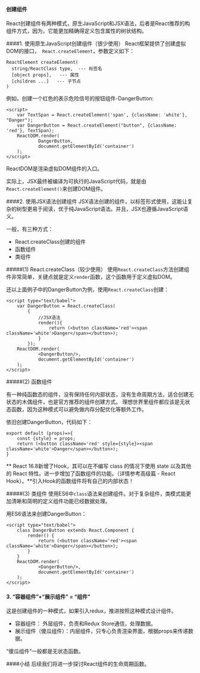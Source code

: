 #### 创建组件

React创建组件有两种模式，原生JavaScript和JSX语法，后者是React推荐的构组件方式，因为，它能更加精确得定义包含属性的树状结构。

####1. 使用原生JavaScript创建组件（很少使用）
React框架提供了创建虚拟DOM的接口，``` React.createElement```，参数定义如下：
```
ReactElement createElement(
  string/ReactClass type,  --- 标签名
  [object props],   --- 属性
  [children ...]   --- 子节点
)
```
例如，创建一个红色的表示危险信号的按钮组件-DangerButton:
```
<script>
    var TextSpan = React.createElement('span', {className: 'white'}, "Danger");
    var DangerButton = React.createElement("button", {className: 'red'}, TextSpan);
    ReactDOM.render(
            DangerButton,
            document.getElementById('container')
    );
</script>
```
ReactDOM是渲染虚拟DOM组件的入口。

实际上，JSX最终被编译为可执行的JavaScript代码，就是由``` React.createElement()```来创建DOM组件。

####2. 使用JSX语法创建组件
JSX语法创建的组件，以标签形式使用，这能让复杂的树型更易于阅读，优于纯JavaScript语法。并且，JSX也遵循JavaScript语义。

一般，有三种方式：
* React.createClass创建的组件
* 函数组件
* 类组件

#####(1) React.createClass（较少使用）
使用```React.createClass```方法创建组件非常简单，关键点就是定义```render```函数，这个函数用于定义虚拟DOM。

还以上面例子中的DangerButton为例，使用```React.createClass```创建：
```
<script type="text/babel">
    var DangerButton = React.createClass(
        {
            //JSX语法
            render(){
                return (<button className='red'><span className='white'>Danger</span></button>);
            }
        });
    ReactDOM.render(
            <DangerButton/>,
            document.getElementById('container')
    );
</script>
```

#####(2) 函数组件

有一种纯函数态的组件，没有保持任何内部状态，没有生命周期方法，适合创建无状态的木偶组件，也是官方推荐的组件创建方式。
理想世界里组件都应该是无状态函数，因为这种模式可以避免做内存分配优化等额外工作。

依旧创建DangerButton，代码如下：
```
export default (props)=>{
    const {style} = props;
    return (<button className='red' style={style}><span className='white'>Danger</span></button>);
}
```

** React 16.8新增了Hook，其可以在不编写 class 的情况下使用 state 以及其他的 React 特性。进一步增加了函数组件的功能。（详情参考高级篇 - React Hook）。**引入Hook的函数组件将有自己的内部状态！

#####(3) 类组件
使用ES6中```class```语法来创建组件。对于复杂组件，类模式能更加清晰和简明的定义组件功能已经数据处理。

用ES6语法来创建DangerButton：
```
<script type="text/babel">
    class DangerButton extends React.Component {
        render() {
            return (<button className='red'><span className='white'>Danger</span></button>);
        }
    }
    ReactDOM.render(
            <DangerButton/>,
            document.getElementById('container')
    );
</script>
```

#### 3. “容器组件”+“展示组件” = “组件”

这是创建组件的一种模式，如果引入redux，推进按照这种模式设计组件。

* 容器组件： 外层组件，负责和Redux Store通信，处理数据。
* 展示组件（傻瓜组件）：内层组件，只专心负责渲染界面，根据props来传递数据。

“傻瓜组件”一般都是无状态函数。

####小结
后续我们将进一步探讨React组件的生命周期函数。
